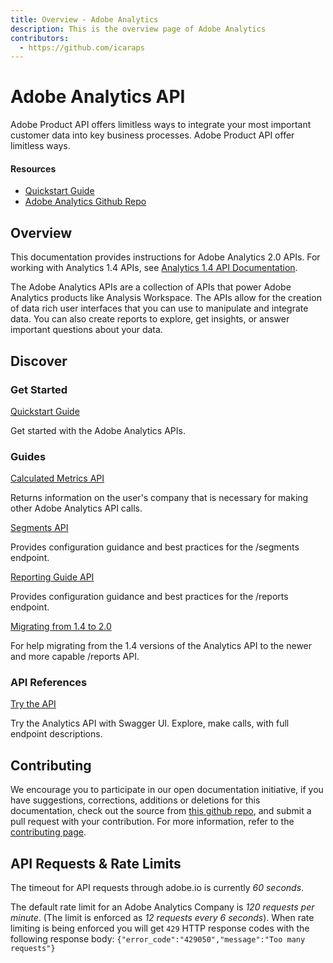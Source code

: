 ```yaml
---
title: Overview - Adobe Analytics
description: This is the overview page of Adobe Analytics
contributors:
  - https://github.com/icaraps 
---
```


<Hero slots="heading, text"/>

# Adobe Analytics API

Adobe Product API offers limitless ways to integrate your most important customer data into key business processes. Adobe Product API offer limitless ways.

<Resources slots="heading, links"/>

#### Resources

* [Quickstart Guide](https://www.adobe.io/apis/experiencecloud/analytics/docs.html)
* [Adobe Analytics Github Repo](https://github.com/AdobeDocs/analytics-2.0-apis)

## Overview

This documentation provides instructions for Adobe Analytics 2.0 APIs. For working with Analytics 1.4 APIs, see [Analytics 1.4 API Documentation](https://github.com/AdobeDocs/analytics-1.4-apis).

The Adobe Analytics APIs are a collection of APIs that power Adobe Analytics products like Analysis Workspace.
The APIs allow for the creation of data rich user interfaces that you can use to manipulate and integrate data.
You can also create reports to explore, get insights, or answer important questions about your data.

## Discover

<DiscoverBlock width="100%" slots="heading, link, text"/>

### Get Started

[Quickstart Guide](guides/)

Get started with the Adobe Analytics APIs.

<DiscoverBlock slots="heading, link, text"/>

### Guides

[Calculated Metrics API](guides/calculated_metrics_api/)

Returns information on the user's company that is necessary for making other Adobe Analytics API calls.

<DiscoverBlock slots="link, text"/>

[Segments API](guides/segments_api/)

Provides configuration guidance and best practices for the /segments endpoint.

<DiscoverBlock slots="link, text"/>

[Reporting Guide API](guides/reporting_api/)

Provides configuration guidance and best practices for the /reports endpoint.

<DiscoverBlock slots="link, text"/>

[Migrating from 1.4 to 2.0](guides/migrating/)

For help migrating from the 1.4 versions of the Analytics API to the newer and more capable /reports API.

<DiscoverBlock width="100%" slots="heading, link, text"/>

### API References

[Try the API](api/)

Try the Analytics API with Swagger UI. Explore, make calls, with full endpoint descriptions.

## Contributing

We encourage you to participate in our open documentation initiative, if you have suggestions, corrections, additions
or deletions for this documentation, check out the source from [this github repo](https://github.com/adobe/gatsby-theme-spectrum-example), and submit a pull
request with your contribution. For more information, refer to the [contributing page](support/contribute/).

## API Requests & Rate Limits

The timeout for API requests through adobe.io is currently *60 seconds*.

The default rate limit for an Adobe Analytics Company is *120 requests per minute*. (The limit is enforced as *12 requests every 6 seconds*).
When rate limiting is being enforced you will get `429` HTTP response codes with the following response body: `{"error_code":"429050","message":"Too many requests"}`
